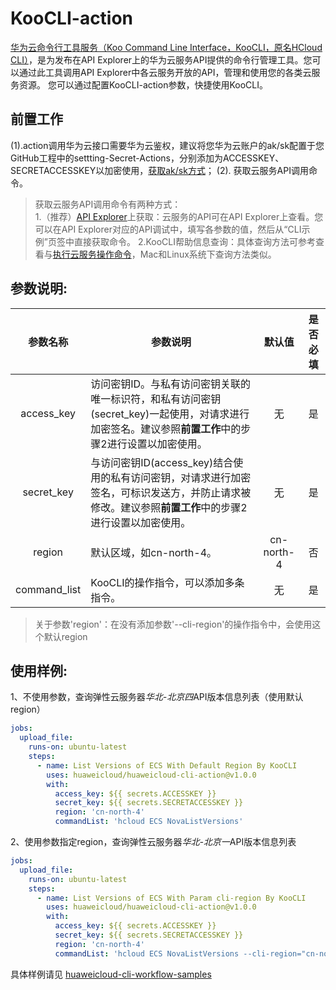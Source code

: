 # KooCLI-action
[华为云命令行工具服务（Koo Command Line Interface，KooCLI，原名HCloud CLI）](https://support.huaweicloud.com/productdesc-hcli/hcli_01.html)，是为发布在API Explorer上的华为云服务API提供的命令行管理工具。您可以通过此工具调用API Explorer中各云服务开放的API，管理和使用您的各类云服务资源。
您可以通过配置KooCLI-action参数，快捷使用KooCLI。  

## **前置工作**
(1).action调用华为云接口需要华为云鉴权，建议将您华为云账户的ak/sk配置于您GitHub工程中的settting-Secret-Actions，分别添加为ACCESSKEY、SECRETACCESSKEY以加密使用，[获取ak/sk方式](https://support.huaweicloud.com/api-obs/obs_04_0116.html)；
(2). 获取云服务API调用命令。
> 获取云服务API调用命令有两种方式：  
1.（推荐）[API Explorer](https://apiexplorer.developer.huaweicloud.com/apiexplorer/overview)上获取：云服务的API可在API Explorer上查看。您可以在API Explorer对应的API调试中，填写各参数的值，然后从“CLI示例”页签中直接获取命令。
2.KooCLI帮助信息查询：具体查询方法可参考查看与[执行云服务操作命令](https://support.huaweicloud.com/qs-hcli/hcli_02_005.html)，Mac和Linux系统下查询方法类似。

## **参数说明:**
|  参数名称  |  参数说明  |  默认值  |  是否必填  |
|  :----:  |  ----  |  :----: |  :----:  |
| access_key  | 访问密钥ID。与私有访问密钥关联的唯一标识符，和私有访问密钥(secret_key)一起使用，对请求进行加密签名。建议参照**前置工作**中的步骤2进行设置以加密使用。 |  无  |  是  |
| secret_key  | 与访问密钥ID(access_key)结合使用的私有访问密钥，对请求进行加密签名，可标识发送方，并防止请求被修改。建议参照**前置工作**中的步骤2进行设置以加密使用。 |  无  |  是  |
| region  | 默认区域，如cn-north-4。 |  cn-north-4  |  否  |
| command_list | KooCLI的操作指令，可以添加多条指令。 | 无 | 是 |
> 关于参数'region'：在没有添加参数'--cli-region'的操作指令中，会使用这个默认region

## **使用样例:**
1、不使用参数，查询弹性云服务器*华北-北京四*API版本信息列表（使用默认region）
```yaml
jobs:
  upload_file:
    runs-on: ubuntu-latest
    steps:
      - name: List Versions of ECS With Default Region By KooCLI 
        uses: huaweicloud/huaweicloud-cli-action@v1.0.0
        with:
          access_key: ${{ secrets.ACCESSKEY }}
          secret_key: ${{ secrets.SECRETACCESSKEY }}
          region: 'cn-north-4'
          commandList: 'hcloud ECS NovaListVersions'
```
2、使用参数指定region，查询弹性云服务器*华北-北京一*API版本信息列表
```yaml
jobs:
  upload_file:
    runs-on: ubuntu-latest
    steps:
      - name: List Versions of ECS With Param cli-region By KooCLI
        uses: huaweicloud/huaweicloud-cli-action@v1.0.0
        with:
          access_key: ${{ secrets.ACCESSKEY }}
          secret_key: ${{ secrets.SECRETACCESSKEY }}
          region: 'cn-north-4'
          commandList: 'hcloud ECS NovaListVersions --cli-region="cn-north-1"'
```

具体样例请见 [huaweicloud-cli-workflow-samples](https://github.com/huaweicloud/huaweicloud-cli-workflow-samples)